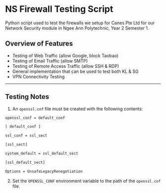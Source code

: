# NS Firewall Testing Script

Python script used to test the firewalls we setup for
Canes Pte Ltd for our Network Security module in
Ngee Ann Polytechnic, Year 2 Semester 1.

## Overview of Features

- Testing of Web Traffic (allow Google, block Taobao)
- Testing of Email Traffic (allow SMTP)
- Testing of Remote Access Traffic (allow SSH & RDP)
- General implementation that can be used to test both KL & SG
- VPN Connectivity Testing

---

## Testing Notes

1. An `openssl.cnf` file must be created with the following contents:

```txt
openssl_conf = default_conf

[ default_conf ]

ssl_conf = ssl_sect

[ssl_sect]

system_default = ssl_default_sect

[ssl_default_sect]

Options = UnsafeLegacyRenegotiation
```

2. Set the `OPENSSL_CONF` environment variable to the path of the `openssl.cnf` file.
